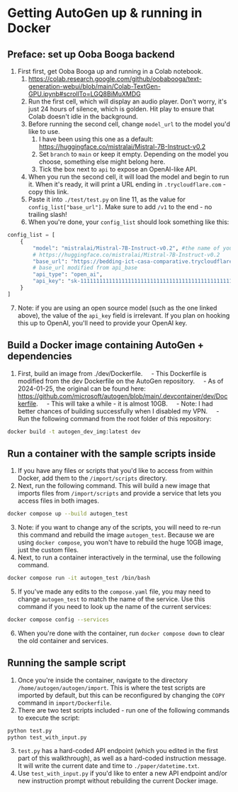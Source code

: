 # Getting AutoGen up & running in Docker

## Preface: set up Ooba Booga backend

1. First first, get Ooba Booga up and running in a Colab notebook. 
	1. https://colab.research.google.com/github/oobabooga/text-generation-webui/blob/main/Colab-TextGen-GPU.ipynb#scrollTo=LGQ8BiMuXMDG
	2. Run the first cell, which will display an audio player. Don't worry, it's just 24 hours of silence, which is golden. Hit play to ensure that Colab doesn't idle in the background.
	3. Before running the second cell, change `model_url` to the model you'd like to use.
		1. I have been using this one as a default: https://huggingface.co/mistralai/Mistral-7B-Instruct-v0.2
		2. Set `branch` to `main` or keep it empty. Depending on the model you choose, something else might belong here.
		3. Tick the box next to `api` to expose an OpenAI-like API.
	4. When you run the second cell, it will load the model and begin to run it. When it's ready, it will print a URL ending in `.trycloudflare.com` - copy this link.
	5. Paste it into `./test/test.py` on line 11, as the value for `config_list["base_url"]`. Make sure to add `/v1` to the end - no trailing slash!
	6. When you're done, your `config_list` should look something like this:

```python
config_list = [
    {
        "model": "mistralai/Mistral-7B-Instruct-v0.2", #the name of your running model
        # https://huggingface.co/mistralai/Mistral-7B-Instruct-v0.2
        "base_url": "https://bedding-ict-casa-comparative.trycloudflare.com/v1", #the local address of the api
        # base_url modified from api_base
        "api_type": "open_ai",
        "api_key": "sk-111111111111111111111111111111111111111111111111", # just a placeholder
    }
]
```

7. Note: if you are using an open source model (such as the one linked above), the value of the `api_key` field is irrelevant. If you plan on hooking this up to OpenAI, you'll need to provide your OpenAI key.

## Build a Docker image containing AutoGen + dependencies

1. First, build an image from ./dev/Dockerfile.
    - This Dockerfile is modified from the dev Dockerfile on the AutoGen repository.
    - As of 2024-01-25, the original can be found here: https://github.com/microsoft/autogen/blob/main/.devcontainer/dev/Dockerfile.
    - This will take a while - it is almost 10GB.
    - Note: I had better chances of building successfully when I disabled my VPN.
    - Run the following command from the root folder of this repository:

```bash
docker build -t autogen_dev_img:latest dev
```

## Run a container with the sample scripts inside

1. If you have any files or scripts that you'd like to access from within Docker, add them to the `/import/scripts` directory.
2. Next, run the following command. This will build a new image that imports files from `/import/scripts` and provide a service that lets you access files in both images.

```bash
docker compose up --build autogen_test
```

3. Note: if you want to change any of the scripts, you will need to re-run this command and rebuild the image `autogen_test`. Because we are using `docker compose`, you won't have to rebuild the huge 10GB image, just the custom files.
4. Next, to run a container interactively in the terminal, use the following command.

```bash
docker compose run -it autogen_test /bin/bash
```

5. If you've made any edits to the `compose.yaml` file, you may need to change `autogen_test` to match the name of the service. Use this command if you need to look up the name of the current services:

```bash
docker compose config --services
```

6. When you're done with the container, run `docker compose down` to clear the old container and services.

## Running the sample script

1. Once you're inside the container, navigate to the directory `/home/autogen/autogen/import`. This is where the test scripts are imported by default, but this can be reconfigured by changing the `COPY` command in `import/Dockerfile`.
2. There are two test scripts included - run one of the following commands to execute the script:

```bash
python test.py
python test_with_input.py
```

3. `test.py` has a hard-coded API endpoint (which you edited in the first part of this walkthrough), as well as a hard-coded instruction message. It will write the current date and time to `./paper/datetime.txt`.
4. Use `test_with_input.py` if you'd like to enter a new API endpoint and/or new instruction prompt without rebuilding the current Docker image.